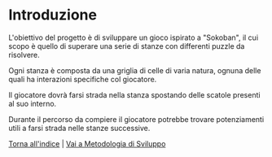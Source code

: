# Introduzione

L'obiettivo del progetto è di sviluppare un gioco ispirato a "Sokoban", il cui scopo è quello di superare una serie di stanze con differenti puzzle da risolvere.

Ogni stanza è composta da una griglia di celle di varia natura, ognuna delle quali ha interazioni specifiche col giocatore.

Il giocatore dovrà farsi strada nella stanza spostando delle scatole presenti al suo interno.

Durante il percorso da compiere il giocatore potrebbe trovare potenziamenti utili a farsi strada nelle stanze successive.

[Torna all'indice](../index.md) | [Vai a Metodologia di Sviluppo](../02-development-process/report.md)
